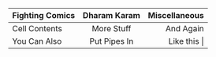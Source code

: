 
| **Fighting Comics**     | **Dharam Karam**     | **Miscellaneous**    |
| :------------- | :----------: | -----------: |
|  Cell Contents | More Stuff   | And Again    |
| You Can Also   | Put Pipes In | Like this \| |
